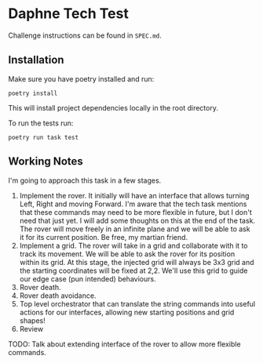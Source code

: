 # Daphne Tech Test

Challenge instructions can be found in `SPEC.md`.

## Installation

Make sure you have poetry installed and run:

`poetry install`

This will install project dependencies locally in the root directory.

To run the tests run:

`poetry run task test`

## Working Notes

I'm going to approach this task in a few stages.

1. Implement the rover. It initially will have an interface that allows turning Left, Right and moving Forward. I'm aware that the tech task mentions that these commands may need to be more flexible in future, but I don't need that just yet. I will add some thoughts on this at the end of the task. The rover will move freely in an infinite plane and we will be able to ask it for its current position. Be free, my martian friend.
1. Implement a grid. The rover will take in a grid and collaborate with it to track its movement. We will be able to ask the rover for its position within its grid. At this stage, the injected grid will always be 3x3 grid and the starting coordinates will be fixed at 2,2. We'll use this grid to guide our edge case (pun intended) behaviours.
1. Rover death.
1. Rover death avoidance.
1. Top level orchestrator that can translate the string commands into useful actions for our interfaces, allowing new starting positions and grid shapes!
1. Review


TODO:
Talk about extending interface of the rover to allow more flexible commands.
